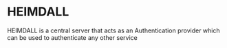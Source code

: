 # HEIMDALL
HEIMDALL is a central server that acts as an Authentication provider which can be used to authenticate any other service
